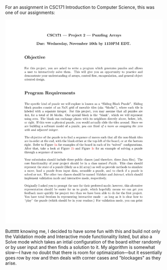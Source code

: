For an assignment in CSC171 Introduction to Computer Science, this was one of our assignments:

![alt text](https://github.com/ezratock/SlidingPuzzle/blob/Default/assignmentImages/0001.jpg?raw=true)

Butttttt knowing me, I decided to have some fun with this and build not only the Validation mode and Interactive mode functionality listed, but also a Solve mode which takes an intial configuration of the board either randomly or by user input and then finds a solution to it.  My algorithm is somewhat slow—I have no doubt that there is room for optimaization—but it essentially goes row by row and then deals with corner cases and "blockages" as they arise.
